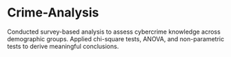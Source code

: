 # Crime-Analysis
Conducted survey-based analysis to assess cybercrime knowledge across demographic groups. Applied chi-square tests, ANOVA, and non-parametric tests to derive meaningful conclusions.
